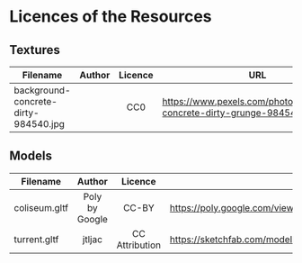 Licences of the Resources
=========================

## Textures
|    Filename   |     Author     | Licence | URL |
|---------------|:--------------:|:-------:|-----|
| background-concrete-dirty-984540.jpg | | CC0 | https://www.pexels.com/photo/background-concrete-dirty-grunge-984540/

## Models
|    Filename   |     Author     | Licence | URL |
|---------------|:--------------:|:-------:|-----|
| coliseum.gltf | Poly by Google | CC-BY   | https://poly.google.com/view/9IrmMCGt7GA |
| turrent.gltf  | jtljac | CC Attribution | https://sketchfab.com/models/b40805f570234b269e8f8c9eb9e828e8